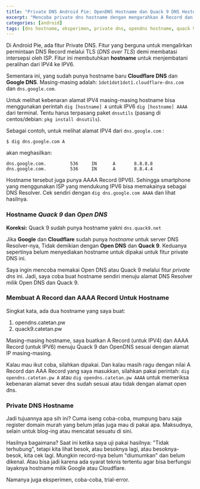```yaml
---
title: "Private DNS Android Pie: OpenDNS Hostname dan Quack 9 DNS Hostname"
excerpt: "Mencoba private dns hostname dengan mengarahkan A Record dan AAAA Record domain sendiri ke alamat DNS Resolver milik Quack 9 dan OpenDNS"
categories: [android]
tags: [dns hostname, eksperimen, private dns, opendns hostname, quack 9 hostname]
---
```

Di Android Pie, ada fitur Private DNS. Fitur yang berguna untuk mengalirkan permintaan DNS Record melalui TLS (_DNS over TLS_) demi membatasi intersepsi oleh ISP. Fitur ini membutuhkan **hostname** untuk menjembatani peralihan dari IPV4 ke IPV6.

Sementara ini, yang sudah punya hostname baru **Cloudflare DNS** dan **Google DNS**. Masing-masing adalah: `1dot1dot1dot1.cloudflare-dns.com` dan `dns.google.com`.

Untuk melihat kebenaran alamat IPV4 masing-masing hostname bisa menggunakan perintah `dig [hostname] A` untuk IPV6 `dig [hostname] AAAA` dari terminal. Tentu harus terpasang paket `dnsutils` (pasang di centos/debian: `pkg install dnsutils`).

Sebagai contoh, untuk melihat alamat IPV4 dari `dns.google.com` :
```
$ dig dns.google.com A
```
akan meghasilkan:
```
dns.google.com.         536     IN      A       8.8.8.8
dns.google.com.         536     IN      A       8.8.4.4
```
Hostname tersebut juga punya AAAA Record (IPV6). Sehingga smartphone yang menggunakan ISP yang mendukung IPV6 bisa memakainya sebagai DNS Resolver. Cek sendiri dengan `dig dns.google.com AAAA` dan lihat hasilnya.

### Hostname _Quack 9_ dan _Open DNS_

**Koreksi:** Quack 9 sudah punya hostname yakni `dns.quack9.net`

Jika **Google** dan **Cloudflare** sudah punya _hostname_ untuk server DNS Resolver-nya, Tidak demikian dengan **Open DNS** dan **Quack 9**. Keduanya sepertinya belum menyediakan hostname untuk dipakai untuk fitur private DNS ini.

Saya ingin mencoba memakai Open DNS atau Quack 9 melalui fitur _private dns_ ini. Jadi, saya coba buat hostname sendiri menuju alamat DNS Resolver milik Open DNS dan Quack 9.

### Membuat A Record dan AAAA Record Untuk Hostname

Singkat kata, ada dua hostname yang saya buat:

 1. opendns.catetan.pw
 2. quack9.catetan.pw

Masing-masing hostname, saya buatkan A Record (untuk IPV4) dan AAAA Record (untuk IPV6) menuju Quack 9 dan OpenDNS sesuai dengan alamat IP masing-masing.

Kalau mau ikut coba, silahkan dipakai. Dan kalau masih ragu dengan nilai A Record dan AAA Record yang saya masukkan, silahkan pakai perintah: `dig opendns.catetan.pw A` atau `dig opendns.catetan.pw AAAA` untuk memeriksa kebenaran alamat sever dns sudah sesuai atau tidak dengan alamat open dns.

### Private DNS Hostname

Jadi tujuannya apa sih ini? Cuma iseng coba-coba, mumpung baru saja register domain murah yang belum jelas juga mau di pakai apa. Maksudnya, selain untuk blog-ing atau mencatat sesuatu di sini.

Hasilnya bagaimana? Saat ini ketika saya uji pakai hasilnya: "Tidak terhubung", tetapi kita lihat besok, atau besoknya lagi, atau besoknya-besok, kita cek lagi. Mungkin record-nya belum "diumumkan" dan belum dikenal. Atau bisa jadi karena ada syarat teknis tertentu agar bisa berfungsi layaknya hostname milik Google atau Cloudflare.

Namanya juga eksperimen, coba-coba, trial-error.
